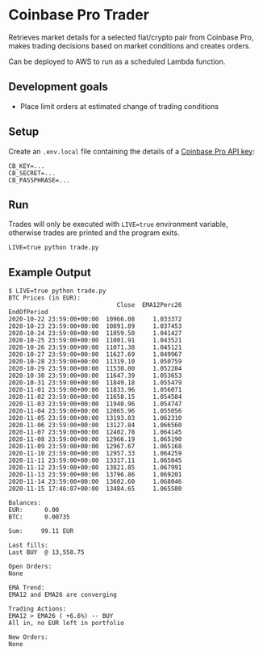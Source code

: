 # Coinbase Pro Trader

Retrieves market details for a selected fiat/crypto pair from Coinbase Pro, 
makes trading decisions based on market conditions and creates orders.

Can be deployed to AWS to run as a scheduled Lambda function.

## Development goals

* Place limit orders at estimated change of trading conditions

## Setup

Create an `.env.local` file containing the details of a [Coinbase Pro API key](https://pro.coinbase.com/profile/api):

```
CB_KEY=...
CB_SECRET=...
CB_PASSPHRASE=...
```

## Run

Trades will only be executed with `LIVE=true` environment variable, 
otherwise trades are printed and the program exits.

```
LIVE=true python trade.py
```

## Example Output

```
$ LIVE=true python trade.py
BTC Prices (in EUR):
                              Close  EMA12Perc26
EndOfPeriod                                     
2020-10-22 23:59:00+00:00  10966.08     1.033372
2020-10-23 23:59:00+00:00  10891.89     1.037453
2020-10-24 23:59:00+00:00  11059.50     1.041427
2020-10-25 23:59:00+00:00  11001.91     1.043521
2020-10-26 23:59:00+00:00  11071.38     1.045121
2020-10-27 23:59:00+00:00  11627.69     1.049967
2020-10-28 23:59:00+00:00  11319.10     1.050759
2020-10-29 23:59:00+00:00  11530.00     1.052284
2020-10-30 23:59:00+00:00  11647.39     1.053653
2020-10-31 23:59:00+00:00  11849.18     1.055479
2020-11-01 23:59:00+00:00  11833.96     1.056071
2020-11-02 23:59:00+00:00  11658.15     1.054584
2020-11-03 23:59:00+00:00  11940.96     1.054747
2020-11-04 23:59:00+00:00  12065.96     1.055056
2020-11-05 23:59:00+00:00  13193.03     1.062310
2020-11-06 23:59:00+00:00  13127.84     1.066560
2020-11-07 23:59:00+00:00  12402.78     1.064145
2020-11-08 23:59:00+00:00  12966.19     1.065190
2020-11-09 23:59:00+00:00  12967.67     1.065168
2020-11-10 23:59:00+00:00  12957.33     1.064259
2020-11-11 23:59:00+00:00  13317.11     1.065045
2020-11-12 23:59:00+00:00  13821.85     1.067991
2020-11-13 23:59:00+00:00  13796.86     1.069201
2020-11-14 23:59:00+00:00  13602.60     1.068046
2020-11-15 17:46:07+00:00  13484.65     1.065580

Balances:
EUR:      0.00
BTC:      0.00735

Sum:     99.11 EUR

Last fills:
Last BUY  @ 13,558.75

Open Orders:
None

EMA Trend:
EMA12 and EMA26 are converging

Trading Actions:
EMA12 > EMA26 ( +6.6%) -- BUY
All in, no EUR left in portfolio

New Orders:
None
```
